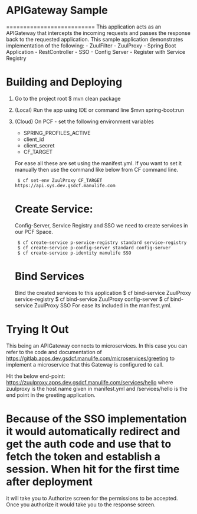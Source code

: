 # APIGateway Sample
==========================
This application acts as an APIGateway that intercepts the incoming requests and passes the response back to the requested application. This sample application 
demonstrates implementation of the following:
    - ZuulFilter
    - ZuulProxy
    - Spring Boot Application
    - RestController
    - SSO
    - Config Server
	- Register with Service Registry
	
Building and Deploying
===========================
1) Go to the project root
$ mvn clean package

2) (Local) Run the app using IDE or command line
$mvn spring-boot:run

3) (Cloud) On PCF - set the following environment variables
	- SPRING_PROFILES_ACTIVE
	- client_id
	- client_secret
	- CF_TARGET

	For ease all these are set using the manifest.yml. If you want to set it manually then use the command like below from CF command line.

		$ cf set-env ZuulProxy CF_TARGET https://api.sys.dev.gsdcf.manulife.com
		
	Create Service:
	===============
	Config-Server, Service Registry and SSO we need to create services in our PCF Space.
	
		$ cf create-service p-service-registry standard service-registry
		$ cf create-service p-config-server standard config-server
		$ cf create-service p-identity manulife SSO
	
	Bind Services
	=============
	Bind the created services to this application
		$ cf bind-service ZuulProxy service-registry
		$ cf bind-service ZuulProxy config-server
		$ cf bind-service ZuulProxy SSO
	For ease its included in the manifest.yml.
	

Trying It Out
===========================

This being an APIGateway connects to microservices. In this case you can refer to the code and documentation of https://gitlab.apps.dev.gsdcf.manulife.com/microservices/greeting to implement a microservice that this Gateway is configured to call.

Hit the below end-point:
https://zuulproxy.apps.dev.gsdcf.manulife.com/services/hello where zuulproxy is the host name given in manifest.yml and /services/hello is the end point in the greeting application.
 
# Because of the SSO implementation it would automatically redirect and get the auth code and use that to fetch the token and establish a session. When hit for the first time after deployment 
  it will take you to Authorize screen for the permissions to be accepted. Once you authorize it would take you to the response screen.

